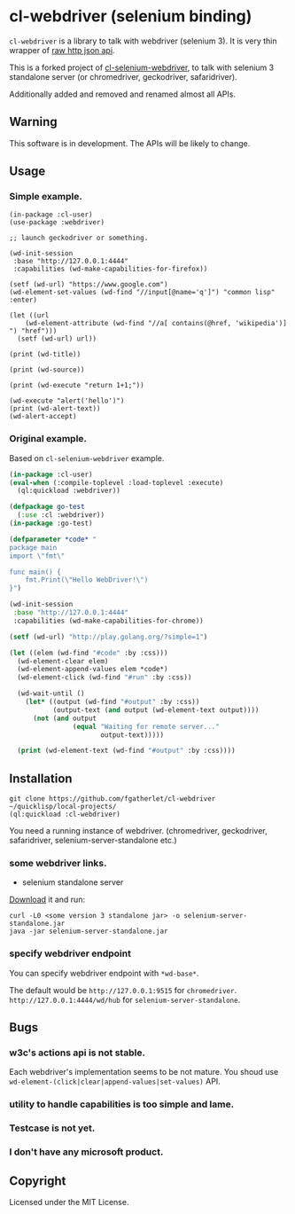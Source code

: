 # cl-webdriver (selenium binding)
`cl-webdriver` is a library to talk with webdriver (selenium 3).
It is very thin wrapper of [raw http json api](https://www.w3.org/TR/webdriver1/).

This is a forked project of [cl-selenium-webdriver](https://github.com/TatriX/cl-selenium-webdriver),
to talk with selenium 3 standalone server (or chromedriver, geckodriver, safaridriver).

Additionally added and removed and renamed almost all APIs.




## Warning
This software is in development. The APIs will be likely to change.

## Usage

### Simple example.

```
(in-package :cl-user)
(use-package :webdriver)

;; launch geckodriver or something.

(wd-init-session
 :base "http://127.0.0.1:4444"
 :capabilities (wd-make-capabilities-for-firefox))

(setf (wd-url) "https://www.google.com")
(wd-element-set-values (wd-find "//input[@name='q']") "common lisp" :enter)

(let ((url
    (wd-element-attribute (wd-find "//a[ contains(@href, 'wikipedia')] ") "href")))
  (setf (wd-url) url))
  
(print (wd-title))

(print (wd-source))

(print (wd-execute "return 1+1;"))

(wd-execute "alert('hello')")
(print (wd-alert-text))
(wd-alert-accept)
```

### Original example.

Based on `cl-selenium-webdriver` example.

```lisp
(in-package :cl-user)
(eval-when (:compile-toplevel :load-toplevel :execute)
  (ql:quickload :webdriver))

(defpackage go-test
  (:use :cl :webdriver))
(in-package :go-test)

(defparameter *code* "
package main
import \"fmt\"

func main() {
    fmt.Print(\"Hello WebDriver!\")
}")

(wd-init-session
 :base "http://127.0.0.1:4444"
 :capabilities (wd-make-capabilities-for-chrome))

(setf (wd-url) "http://play.golang.org/?simple=1")

(let ((elem (wd-find "#code" :by :css)))
  (wd-element-clear elem)
  (wd-element-append-values elem *code*)
  (wd-element-click (wd-find "#run" :by :css))

  (wd-wait-until ()
    (let* ((output (wd-find "#output" :by :css))
           (output-text (and output (wd-element-text output))))
      (not (and output
                (equal "Waiting for remote server..."
                       output-text)))))

  (print (wd-element-text (wd-find "#output" :by :css))))
```

## Installation

```text
git clone https://github.com/fgatherlet/cl-webdriver ~/quicklisp/local-projects/
(ql:quickload :cl-webdriver)
```

You need a running instance of webdriver.
(chromedriver, geckodriver, safaridriver, selenium-server-standalone etc.)

### some webdriver links.

- selenium standalone server

[Download](http://www.seleniumhq.org/download/) it and run:
```
curl -L0 <some version 3 standalone jar> -o selenium-server-standalone.jar
java -jar selenium-server-standalone.jar
```

### specify webdriver endpoint

You can specify webdriver endpoint with `*wd-base*`.

The default would be `http://127.0.0.1:9515` for `chromedriver`.
`http://127.0.0.1:4444/wd/hub` for `selenium-server-standalone`.

## Bugs

### w3c's actions api is not stable.

Each webdriver's implementation seems to be not mature.
You shoud use `wd-element-(click|clear|append-values|set-values)` API.

### utility to handle capabilities is too simple and lame.

### Testcase is not yet.

### I don't have any microsoft product.

## Copyright

Licensed under the MIT License.

